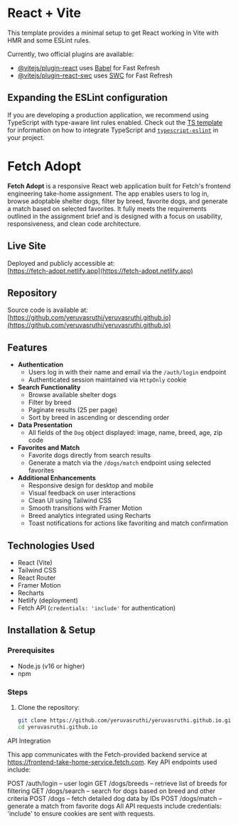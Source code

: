 # React + Vite

This template provides a minimal setup to get React working in Vite with HMR and some ESLint rules.

Currently, two official plugins are available:

- [@vitejs/plugin-react](https://github.com/vitejs/vite-plugin-react/blob/main/packages/plugin-react) uses [Babel](https://babeljs.io/) for Fast Refresh
- [@vitejs/plugin-react-swc](https://github.com/vitejs/vite-plugin-react/blob/main/packages/plugin-react-swc) uses [SWC](https://swc.rs/) for Fast Refresh

## Expanding the ESLint configuration

If you are developing a production application, we recommend using TypeScript with type-aware lint rules enabled. Check out the [TS template](https://github.com/vitejs/vite/tree/main/packages/create-vite/template-react-ts) for information on how to integrate TypeScript and [`typescript-eslint`](https://typescript-eslint.io) in your project.

# Fetch Adopt

**Fetch Adopt** is a responsive React web application built for Fetch's frontend engineering take-home assignment. The app enables users to log in, browse adoptable shelter dogs, filter by breed, favorite dogs, and generate a match based on selected favorites. It fully meets the requirements outlined in the assignment brief and is designed with a focus on usability, responsiveness, and clean code architecture.

## Live Site

Deployed and publicly accessible at:  
[https://fetch-adopt.netlify.app](https://fetch-adopt.netlify.app)

## Repository

Source code is available at:  
[https://github.com/yeruvasruthi/yeruvasruthi.github.io](https://github.com/yeruvasruthi/yeruvasruthi.github.io)

## Features

- **Authentication**
  - Users log in with their name and email via the `/auth/login` endpoint
  - Authenticated session maintained via `HttpOnly` cookie
- **Search Functionality**
  - Browse available shelter dogs
  - Filter by breed
  - Paginate results (25 per page)
  - Sort by breed in ascending or descending order
- **Data Presentation**
  - All fields of the `Dog` object displayed: image, name, breed, age, zip code
- **Favorites and Match**
  - Favorite dogs directly from search results
  - Generate a match via the `/dogs/match` endpoint using selected favorites
- **Additional Enhancements**
  - Responsive design for desktop and mobile
  - Visual feedback on user interactions
  - Clean UI using Tailwind CSS
  - Smooth transitions with Framer Motion
  - Breed analytics integrated using Recharts
  - Toast notifications for actions like favoriting and match confirmation

## Technologies Used

- React (Vite)
- Tailwind CSS
- React Router
- Framer Motion
- Recharts
- Netlify (deployment)
- Fetch API (`credentials: 'include'` for authentication)

## Installation & Setup

### Prerequisites

- Node.js (v16 or higher)
- npm

### Steps

1. Clone the repository:
   ```bash
   git clone https://github.com/yeruvasruthi/yeruvasruthi.github.io.git
   cd yeruvasruthi.github.io

API Integration

This app communicates with the Fetch-provided backend service at https://frontend-take-home-service.fetch.com. Key API endpoints used include:

POST /auth/login – user login
GET /dogs/breeds – retrieve list of breeds for filtering
GET /dogs/search – search for dogs based on breed and other criteria
POST /dogs – fetch detailed dog data by IDs
POST /dogs/match – generate a match from favorite dogs
All API requests include credentials: 'include' to ensure cookies are sent with requests.
